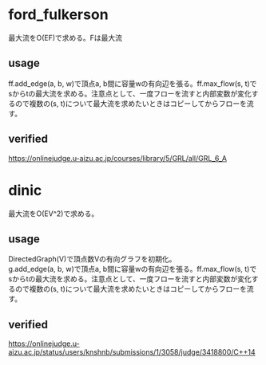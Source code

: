 # ford_fulkerson
最大流をO(EF)で求める。Fは最大流
## usage
ff.add_edge(a, b, w)で頂点a, b間に容量wの有向辺を張る。ff.max_flow(s, t)でsからtの最大流を求める。注意点として、一度フローを流すと内部変数が変化するので複数の(s, t)について最大流を求めたいときはコピーしてからフローを流す。
## verified
https://onlinejudge.u-aizu.ac.jp/courses/library/5/GRL/all/GRL_6_A

# dinic
最大流をO(EV^2)で求める。
## usage
DirectedGraph(V)で頂点数Vの有向グラフを初期化。  
g.add_edge(a, b, w)で頂点a, b間に容量wの有向辺を張る。ff.max_flow(s, t)でsからtの最大流を求める。注意点として、一度フローを流すと内部変数が変化するので複数の(s, t)について最大流を求めたいときはコピーしてからフローを流す。
## verified
https://onlinejudge.u-aizu.ac.jp/status/users/knshnb/submissions/1/3058/judge/3418800/C++14